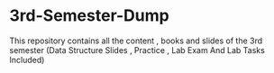 # 3rd-Semester-Dump
This repository contains all the content , books and slides of the 3rd semester (Data Structure Slides , Practice , Lab Exam And Lab Tasks Included)
